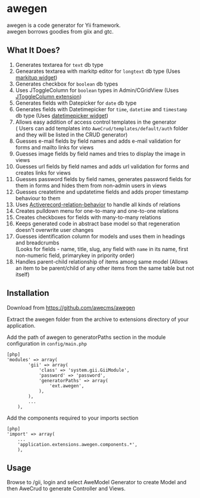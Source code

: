 # awegen

awegen is a code generator for Yii framework.  
awegen borrows goodies from giix and gtc.

## What It Does?

1. Generates textarea for `text` db type
2. Genearates textarea with markitp editor for `longtext` db type
(Uses [markitup widget](http://yiiext.github.com/extensions/markitup-widget/))
3. Generates checkbox for `boolean` db types
4. Uses JToggleColumn for `boolean` types in Admin/CGridView
(Uses [JToggleColumn extension](http://www.yiiframework.com/extension/jtogglecolumn/))
5. Generates fields with Datepicker for `date` db type
6. Generates fields with Datetimepicker for `time`, `datetime` and `timestamp` db type
(Uses [datetimepicker widget](http://www.yiiframework.com/extension/datetimepicker/))
7. Allows easy addition of access control templates in the generator  
( Users can add templates into `AweCrud/templates/default/auth` folder and they will be listed in the CRUD generator)
8. Guesses e-mail fields by field names and adds e-mail validation for forms and mailto links for views
9. Guesses image fields by field names and tries to display the image in views
10. Guesses url fields by field names and adds url validation for forms and creates links for views
11. Guesses password fields by field names, generates password fields for them in forms and hides them from non-admin users in views
12. Guesses createtime and updatetime fields and adds proper timestamp behaviour to them
13. Uses [Activerecord-relation-behavior](http://yiiext.github.com/extensions/activerecord-relation-behavior/index.html) to handle all kinds of relations
14. Creates pulldown menu for one-to-many and one-to-one relations
15. Creates checkboxes for fields with many-to-many relations
16. Keeps generated code in abstract base model so that regeneration doesn't overwrite user changes
17. Guesses identification column for models and uses them in headings and breadcrumbs  
(Looks for fields - name, title, slug, any field  with `name` in its name, first non-numeric field, primarykey in pripority order)
18. Handles parent-child relationship of items among same model
(Allows an item to be parent/child of any other items from the same table but not itself)

## Installation

Download from <https://github.com/awecms/awegen>

Extract the awegen folder from the archive to extensions directory of your application.

Add the path of awegen to generatorPaths section in the module configuration in `config/main.php`

~~~
[php]
'modules' => array(
        'gii' => array(
            'class' => 'system.gii.GiiModule',
            'password' => 'password',
            'generatorPaths' => array(
                'ext.awegen',
            ),
        ),
        ...
    ),
~~~

Add the components required to your imports section

~~~
[php]
'import' => array(
    ...
    'application.extensions.awegen.components.*',
    ),
~~~

## Usage

Browse to /gii, login and select AweModel Generator to create Model and then AweCrud to generate Controller and Views.